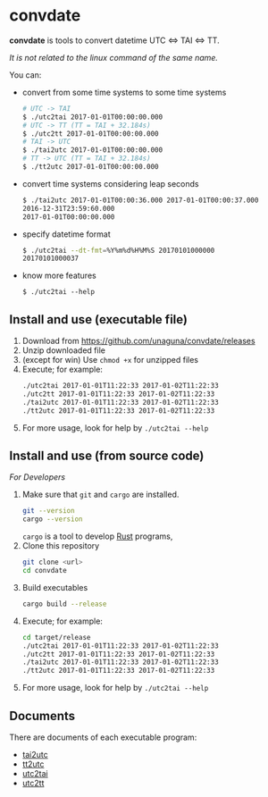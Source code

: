 # convdate

**convdate** is tools to convert datetime UTC <=> TAI <=> TT.

*It is not related to the linux command of the same name.*


You can:
- convert from some time systems to some time systems
    ```bash
    # UTC -> TAI
    $ ./utc2tai 2017-01-01T00:00:00.000
    # UTC -> TT (TT = TAI + 32.184s)
    $ ./utc2tt 2017-01-01T00:00:00.000
    # TAI -> UTC
    $ ./tai2utc 2017-01-01T00:00:00.000
    # TT -> UTC (TT = TAI + 32.184s)
    $ ./tt2utc 2017-01-01T00:00:00.000
    ```
- convert time systems considering leap seconds
    ```bash
    $ ./tai2utc 2017-01-01T00:00:36.000 2017-01-01T00:00:37.000
    2016-12-31T23:59:60.000
    2017-01-01T00:00:00.000
    ```
- specify datetime format
    ```bash
    $ ./utc2tai --dt-fmt=%Y%m%d%H%M%S 20170101000000
    20170101000037
    ```
- know more features
    ```
    $ ./utc2tai --help
    ```


Install and use (executable file)
---------------------------------

1. Download from https://github.com/unaguna/convdate/releases
1. Unzip downloaded file
1. (except for win) Use `chmod +x` for unzipped files
1. Execute; for example:
    ```bash
    ./utc2tai 2017-01-01T11:22:33 2017-01-02T11:22:33
    ./utc2tt 2017-01-01T11:22:33 2017-01-02T11:22:33
    ./tai2utc 2017-01-01T11:22:33 2017-01-02T11:22:33
    ./tt2utc 2017-01-01T11:22:33 2017-01-02T11:22:33
    ```
1. For more usage, look for help by ``./utc2tai --help``


Install and use (from source code)
----------------------------------
*For Developers*

1. Make sure that `git` and `cargo` are installed.
    ```bash
    git --version
    cargo --version
    ```
    `cargo` is a tool to develop [Rust](https://www.rust-lang.org) programs,
1. Clone this repository
    ```bash
    git clone <url>
    cd convdate
    ```
1. Build executables
    ```bash
    cargo build --release
    ```
1. Execute; for example:
    ```bash
    cd target/release
    ./utc2tai 2017-01-01T11:22:33 2017-01-02T11:22:33
    ./utc2tt 2017-01-01T11:22:33 2017-01-02T11:22:33
    ./tai2utc 2017-01-01T11:22:33 2017-01-02T11:22:33
    ./tt2utc 2017-01-01T11:22:33 2017-01-02T11:22:33
    ```
1. For more usage, look for help by ``./utc2tai --help``


Documents
---------
There are documents of each executable program:
- [tai2utc](https://unaguna.github.io/convdate/tai2utc/)
- [tt2utc](https://unaguna.github.io/convdate/tt2utc/)
- [utc2tai](https://unaguna.github.io/convdate/utc2tai/index.html)
- [utc2tt](https://unaguna.github.io/convdate/utc2tt/index.html)


